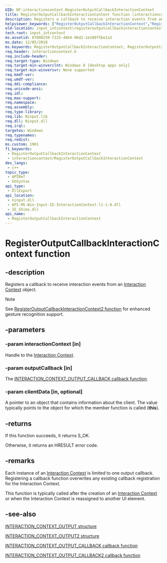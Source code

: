 ```yaml
---
UID: NF:interactioncontext.RegisterOutputCallbackInteractionContext
title: RegisterOutputCallbackInteractionContext function (interactioncontext.h)
description: Registers a callback to receive interaction events from an Interaction Context object.
helpviewer_keywords: ["RegisterOutputCallbackInteractionContext","RegisterOutputCallbackInteractionContext function","input_intcontext.registeroutputcallbackinteractioncontext","interactioncontext.registeroutputcallbackinteractioncontext","interactioncontext/RegisterOutputCallbackInteractionContext"]
old-location: input_intcontext\registeroutputcallbackinteractioncontext.htm
tech.root: input_intcontext
ms.assetid: 87000250-f225-4864-96d2-1e189f5be1a3
ms.date: 12/05/2018
ms.keywords: RegisterOutputCallbackInteractionContext, RegisterOutputCallbackInteractionContext function, input_intcontext.registeroutputcallbackinteractioncontext, interactioncontext.registeroutputcallbackinteractioncontext, interactioncontext/RegisterOutputCallbackInteractionContext
req.header: interactioncontext.h
req.include-header: 
req.target-type: Windows
req.target-min-winverclnt: Windows 8 [desktop apps only]
req.target-min-winversvr: None supported
req.kmdf-ver: 
req.umdf-ver: 
req.ddi-compliance: 
req.unicode-ansi: 
req.idl: 
req.max-support: 
req.namespace: 
req.assembly: 
req.type-library: 
req.lib: Ninput.lib
req.dll: Ninput.dll
req.irql: 
targetos: Windows
req.typenames: 
req.redist: 
ms.custom: 19H1
f1_keywords:
 - RegisterOutputCallbackInteractionContext
 - interactioncontext/RegisterOutputCallbackInteractionContext
dev_langs:
 - c++
topic_type:
 - APIRef
 - kbSyntax
api_type:
 - DllExport
api_location:
 - ninput.dll
 - API-MS-Win-Input-IE-InteractionContext-l1-1-0.dll
 - IE_Shims.dll
api_name:
 - RegisterOutputCallbackInteractionContext
---
```


# RegisterOutputCallbackInteractionContext function

## -description

Registers a callback to receive interaction events from an [Interaction Context](../_input_intcontext/index.md) object.

> [!NOTE]
> See [RegisterOutputCallbackInteractionContext2 function](nf-interactioncontext-registeroutputcallbackinteractioncontext2.md) for enhanced gesture recognition support.

## -parameters

### -param interactionContext [in]

Handle to the [Interaction Context](../_input_intcontext/index.md).

### -param outputCallback [in]

The [INTERACTION_CONTEXT_OUTPUT_CALLBACK callback function](nc-interactioncontext-interaction_context_output_callback.md).

### -param clientData [in, optional]

A pointer to an object that contains information about the client. The value typically points to the object for which the member function is called (**this**).

## -returns

If this function succeeds, it returns S_OK.

Otherwise, it returns an HRESULT error code.

## -remarks

Each instance of an [Interaction Context](../_input_intcontext/index.md) is limited to one output callback. Registering a callback function overwrites any existing callback registration for the Interaction Context.

This function is typically called after the creation of an [Interaction Context](../_input_intcontext/index.md) or when the Interaction Context is reassigned to another UI element.

## -see-also

[INTERACTION_CONTEXT_OUTPUT structure](ns-interactioncontext-interaction_context_output.md)

[INTERACTION_CONTEXT_OUTPUT2 structure](ns-interactioncontext-interaction_context_output2.md)

[INTERACTION_CONTEXT_OUTPUT_CALLBACK callback function](nc-interactioncontext-interaction_context_output_callback.md)

[INTERACTION_CONTEXT_OUTPUT_CALLBACK2 callback function](nc-interactioncontext-interaction_context_output_callback2.md)
